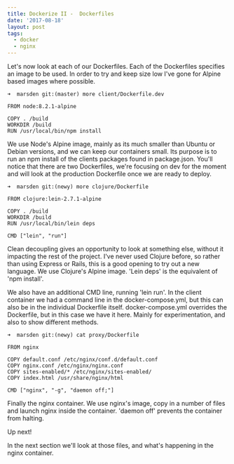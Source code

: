 ```yaml
---
title: Dockerize II -  Dockerfiles
date: '2017-08-18'
layout: post
tags: 
  - docker
  - nginx
---
```


Let's now look at each of our Dockerfiles. Each of the Dockerfiles specifies an image to be used. In order to try and keep size low I've gone for Alpine based images where possible.


```
➜  marsden git:(master) more client/Dockerfile.dev
```
```
FROM node:8.2.1-alpine

COPY . /build
WORKDIR /build
RUN /usr/local/bin/npm install
```

We use Node's Alpine image, mainly as its much smaller than Ubuntu or Debian versions, and we can keep our containers small. Its purpose is to run an npm install of the clients packages found in package.json. You'll notice that there are two Dockerfiles, we're focusing on dev for the moment and will look at the production Dockerfile once we are ready to deploy.

```
➜  marsden git:(newy) more clojure/Dockerfile
```
```
FROM clojure:lein-2.7.1-alpine

COPY . /build
WORKDIR /build
RUN /usr/local/bin/lein deps

CMD ["lein", "run"]
```

Clean decoupling gives an opportunity to look at something else, without it impacting the rest of the project. I've never used Clojure before, so rather than using Express or Rails, this is a good opening to try out a new language. We use Clojure's Alpine image. 'Lein deps' is the equivalent of 'npm install'.

We also have an additional CMD line, running 'lein run'. In the client container we had a command line in the docker-compose.yml, but this can also be in the individual Dockerfile itself. docker-compose.yml overrides the Dockerfile, but in this case we have it here. Mainly for experimentation, and also to show different methods.

```
➜  marsden git:(newy) cat proxy/Dockerfile
```
```
FROM nginx

COPY default.conf /etc/nginx/conf.d/default.conf
COPY nginx.conf /etc/nginx/nginx.conf
COPY sites-enabled/* /etc/nginx/sites-enabled/
COPY index.html /usr/share/nginx/html

CMD ["nginx", "-g", "daemon off;"]
```

Finally the nginx container. We use nginx's image, copy in a number of files and launch nginx inside the container. 'daemon off' prevents the container from halting.

Up next!


In the next section we'll look at those files, and what's happening in the nginx container.
